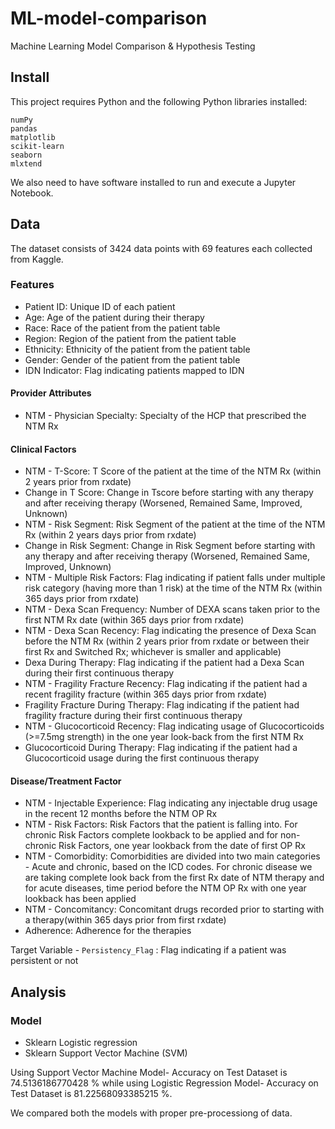 # ML-model-comparison
Machine Learning Model Comparison &amp; Hypothesis Testing

## Install
This project requires Python and the following Python libraries installed:

    numPy
    pandas
    matplotlib
    scikit-learn
    seaborn
    mlxtend

We also need to have software installed to run and execute a Jupyter Notebook.

## Data
The dataset consists of 3424 data points with 69 features each collected from Kaggle.

### Features

- Patient ID: Unique ID of each patient
- Age: Age of the patient during their therapy
- Race: Race of the patient from the patient table
- Region: Region of the patient from the patient table
- Ethnicity: Ethnicity of the patient from the patient table
- Gender: Gender of the patient from the patient table
- IDN Indicator: Flag indicating patients mapped to IDN

#### Provider Attributes
- NTM - Physician Specialty: Specialty of the HCP that prescribed the NTM Rx

#### Clinical Factors
- NTM - T-Score: T Score of the patient at the time of the NTM Rx (within 2 years prior from rxdate)
- Change in T Score: Change in Tscore before starting with any therapy and after receiving therapy (Worsened, Remained Same, Improved, Unknown)
- NTM - Risk Segment: Risk Segment of the patient at the time of the NTM Rx (within 2 years days prior from rxdate)
- Change in Risk Segment: Change in Risk Segment before starting with any therapy and after receiving therapy (Worsened, Remained Same, Improved, Unknown)
- NTM - Multiple Risk Factors: Flag indicating if patient falls under multiple risk category (having more than 1 risk) at the time of the NTM Rx (within 365 days prior from rxdate)
- NTM - Dexa Scan Frequency: Number of DEXA scans taken prior to the first NTM Rx date (within 365 days prior from rxdate)
- NTM - Dexa Scan Recency: Flag indicating the presence of Dexa Scan before the NTM Rx (within 2 years prior from rxdate or between their first Rx and Switched Rx; whichever is smaller and applicable)
- Dexa During Therapy: Flag indicating if the patient had a Dexa Scan during their first continuous therapy
- NTM - Fragility Fracture Recency: Flag indicating if the patient had a recent fragility fracture (within 365 days prior from rxdate)
- Fragility Fracture During Therapy: Flag indicating if the patient had fragility fracture during their first continuous therapy
- NTM - Glucocorticoid Recency: Flag indicating usage of Glucocorticoids (>=7.5mg strength) in the one year look-back from the first NTM Rx
- Glucocorticoid During Therapy: Flag indicating if the patient had a Glucocorticoid usage during the first continuous therapy

#### Disease/Treatment Factor
- NTM - Injectable Experience: Flag indicating any injectable drug usage in the recent 12 months before the NTM OP Rx
- NTM - Risk Factors: Risk Factors that the patient is falling into. For chronic Risk Factors complete lookback to be applied and for non-chronic Risk Factors, one year lookback from the date of first OP Rx
- NTM - Comorbidity: Comorbidities are divided into two main categories - Acute and chronic, based on the ICD codes. For chronic disease we are taking complete look back from the first Rx date of NTM therapy and for acute diseases, time period before the NTM OP Rx with one year lookback has been applied
- NTM - Concomitancy: Concomitant drugs recorded prior to starting with a therapy(within 365 days prior from first rxdate)
- Adherence: Adherence for the therapies

Target Variable - `Persistency_Flag` : Flag indicating if a patient was persistent or not

## Analysis
### Model
- Sklearn Logistic regression
- Sklearn Support Vector Machine (SVM)

Using Support Vector Machine Model- Accuracy on Test Dataset is 74.5136186770428 % while using Logistic Regression Model- Accuracy on Test Dataset is 81.22568093385215 %.

We compared both the models with proper pre-processiong of data.
